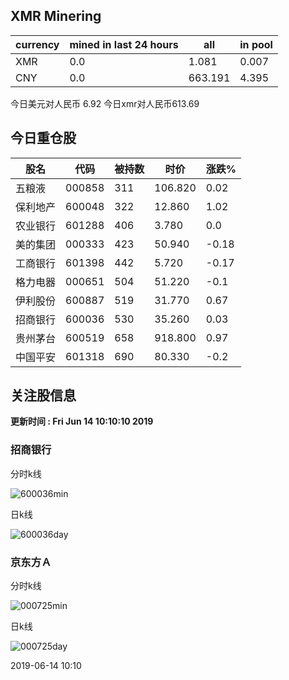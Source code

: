## XMR Minering

|currency|mined in last 24 hours|all|in pool|
|---|---|---|---|
|XMR|0.0|1.081|0.007|
|CNY|0.0|663.191|4.395|

今日美元对人民币 6.92	今日xmr对人民币613.69


## 今日重仓股 

|股名|代码|被持数|时价|涨跌%|
|---|---|---|---|---|
|五粮液|000858|311|106.820|0.02|
|保利地产|600048|322|12.860|1.02|
|农业银行|601288|406|3.780|0.0|
|美的集团|000333|423|50.940|-0.18|
|工商银行|601398|442|5.720|-0.17|
|格力电器|000651|504|51.220|-0.1|
|伊利股份|600887|519|31.770|0.67|
|招商银行|600036|530|35.260|0.03|
|贵州茅台|600519|658|918.800|0.97|
|中国平安|601318|690|80.330|-0.2|

## 关注股信息
**更新时间 : Fri Jun 14 10:10:10 2019**
### 招商银行 
分时k线

![600036min](http://image.sinajs.cn/newchart/min/n/sh600036.gif)

日k线

![600036day](http://image.sinajs.cn/newchart/daily/n/sh600036.gif)

### 京东方Ａ 
分时k线

![000725min](http://image.sinajs.cn/newchart/min/n/sz000725.gif)

日k线

![000725day](http://image.sinajs.cn/newchart/daily/n/sz000725.gif)

2019-06-14 10:10